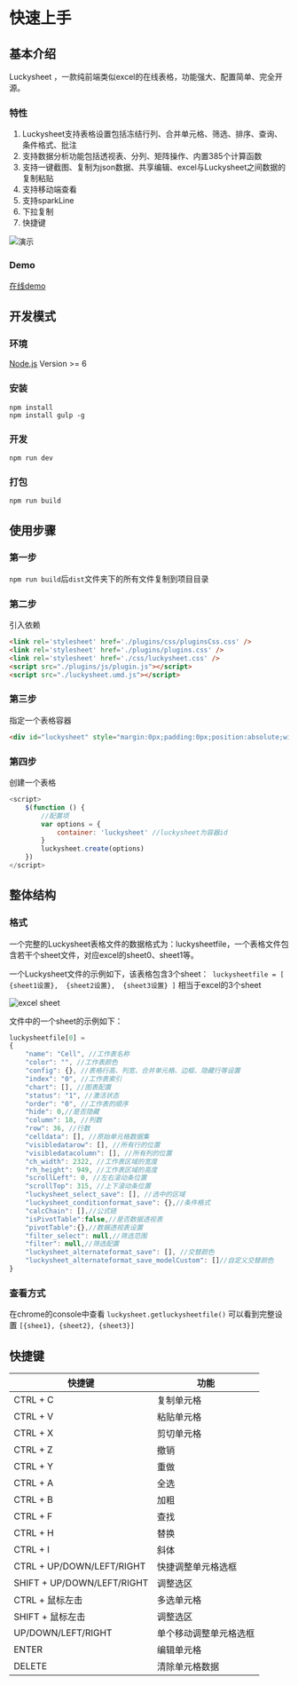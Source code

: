 # 快速上手

## 基本介绍
Luckysheet ，一款纯前端类似excel的在线表格，功能强大、配置简单、完全开源。

### 特性
1. Luckysheet支持表格设置包括冻结行列、合并单元格、筛选、排序、查询、条件格式、批注
2. 支持数据分析功能包括透视表、分列、矩阵操作、内置385个计算函数
3. 支持一键截图、复制为json数据、共享编辑、excel与Luckysheet之间数据的复制粘贴
4. 支持移动端查看
5. 支持sparkLine
6. 下拉复制
7. 快捷键

![演示](https://minio.cnbabylon.com/public/luckysheet/LuckysheetDemo.gif)


### Demo
[在线demo](https://mengshukeji.github.io/LuckysheetDemo/)

## 开发模式

### 环境
[Node.js](https://nodejs.org/en/) Version >= 6 

### 安装
```shell
npm install
npm install gulp -g
```

### 开发
```shell
npm run dev
```

### 打包
```shell
npm run build
```

## 使用步骤

### 第一步
`npm run build`后`dist`文件夹下的所有文件复制到项目目录

### 第二步
引入依赖
```html
<link rel='stylesheet' href='./plugins/css/pluginsCss.css' />
<link rel='stylesheet' href='./plugins/plugins.css' />
<link rel='stylesheet' href='./css/luckysheet.css' />
<script src="./plugins/js/plugin.js"></script>
<script src="./luckysheet.umd.js"></script>
```
### 第三步
指定一个表格容器
```html
<div id="luckysheet" style="margin:0px;padding:0px;position:absolute;width:100%;height:100%;left: 0px;top: 0px;"></div>
```
### 第四步
创建一个表格
```javascript
<script>
    $(function () {
        //配置项
        var options = {
            container: 'luckysheet' //luckysheet为容器id
        }
        luckysheet.create(options)
    })
</script>
```

## 整体结构

### 格式

一个完整的Luckysheet表格文件的数据格式为：luckysheetfile，一个表格文件包含若干个sheet文件，对应excel的sheet0、sheet1等。

一个Luckysheet文件的示例如下，该表格包含3个sheet：`
luckysheetfile = [ {sheet1设置},  {sheet2设置},  {sheet3设置} ]`
相当于excel的3个sheet

![excel sheet](https://minio.cnbabylon.com/public/luckysheet/excel.png)

文件中的一个sheet的示例如下：
```javascript
luckysheetfile[0] = 
{
	"name": "Cell", //工作表名称
	"color": "", //工作表颜色
	"config": {}, //表格行高、列宽、合并单元格、边框、隐藏行等设置
	"index": "0", //工作表索引
	"chart": [], //图表配置
	"status": "1", //激活状态
	"order": "0", //工作表的顺序
	"hide": 0,//是否隐藏
	"column": 18, //列数
	"row": 36, //行数
	"celldata": [], //原始单元格数据集
	"visibledatarow": [], //所有行的位置
	"visibledatacolumn": [], //所有列的位置
	"ch_width": 2322, //工作表区域的宽度
	"rh_height": 949, //工作表区域的高度
	"scrollLeft": 0, //左右滚动条位置
	"scrollTop": 315, //上下滚动条位置
	"luckysheet_select_save": [], //选中的区域
	"luckysheet_conditionformat_save": {},//条件格式
	"calcChain": [],//公式链
	"isPivotTable":false,//是否数据透视表
	"pivotTable":{},//数据透视表设置
	"filter_select": null,//筛选范围
	"filter": null,//筛选配置
	"luckysheet_alternateformat_save": [], //交替颜色
	"luckysheet_alternateformat_save_modelCustom": []//自定义交替颜色	
}
```
### 查看方式
在chrome的console中查看
`luckysheet.getluckysheetfile()`
可以看到完整设置
`[{shee1}, {sheet2}, {sheet3}]`

## 快捷键

| 快捷键 | 功能 |
| ------------ | ------------ |
|  CTRL + C | 复制单元格 |
|  CTRL + V | 粘贴单元格 |
|  CTRL + X | 剪切单元格 |
|  CTRL + Z | 撤销 |
|  CTRL + Y | 重做 |
|  CTRL + A | 全选 |
|  CTRL + B | 加粗 |
|  CTRL + F | 查找 |
|  CTRL + H | 替换 |
|  CTRL + I | 斜体 |
|  CTRL + UP/DOWN/LEFT/RIGHT | 快捷调整单元格选框 |
|  SHIFT + UP/DOWN/LEFT/RIGHT | 调整选区 |
|  CTRL + 鼠标左击 | 多选单元格 |
|  SHIFT + 鼠标左击 | 调整选区 |
|  UP/DOWN/LEFT/RIGHT | 单个移动调整单元格选框 |
|  ENTER | 编辑单元格 |
|  DELETE | 清除单元格数据 |

